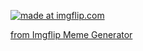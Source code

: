 <a href="https://imgflip.com/i/6qu7jr"><img src="https://i.imgflip.com/6qu7jr.jpg" title="made at imgflip.com"/></a><div><a href="https://imgflip.com/memegenerator">from Imgflip Meme Generator</a></div>
